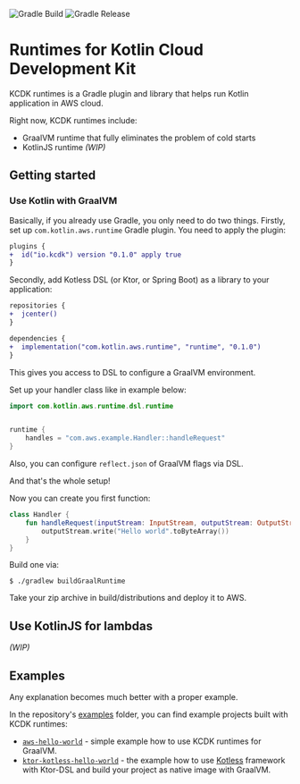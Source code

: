 ![Gradle Build](https://github.com/AlexanderPrendota/kotlin-aws-lambda-custom-runtimes/workflows/Gradle%20Build/badge.svg?branch=master)
![Gradle Release](https://github.com/AlexanderPrendota/kotlin-aws-lambda-custom-runtimes/workflows/Gradle%20Release/badge.svg)

# Runtimes for Kotlin Cloud Development Kit

KCDK runtimes is a Gradle plugin and library that helps run Kotlin application in AWS cloud.

Right now, KCDK  runtimes include:
* GraalVM runtime that fully eliminates the problem of cold starts
* KotlinJS runtime _(WIP)_

## Getting started

### Use Kotlin with GraalVM

Basically, if you already use Gradle, you only need to do two things.
Firstly, set up `com.kotlin.aws.runtime` Gradle plugin. You need to apply the plugin:

```diff
plugins {
+  id("io.kcdk") version "0.1.0" apply true
}
```

Secondly, add Kotless DSL (or Ktor, or Spring Boot) as a library to your application:

```diff
repositories {
+  jcenter()
}

dependencies {
+  implementation("com.kotlin.aws.runtime", "runtime", "0.1.0")
}
```

This gives you access to DSL to configure a GraalVM environment.

Set up your handler class like in example below:

```kotlin
import com.kotlin.aws.runtime.dsl.runtime


runtime {
    handles = "com.aws.example.Handler::handleRequest"
}
```
Also, you can configure `reflect.json` of GraalVM flags via DSL.

And that's the whole setup!

Now you can create you first function:

```kotlin
class Handler {
    fun handleRequest(inputStream: InputStream, outputStream: OutputStream, context: Context) {
        outputStream.write("Hello world".toByteArray())
    }
}
```

Build one via:

```shell script
$ ./gradlew buildGraalRuntime
```

Take your zip archive in build/distributions and deploy it to AWS.


## Use KotlinJS for lambdas

_(WIP)_

## Examples

Any explanation becomes much better with a proper example.

In the repository's [examples](https://github.com/AlexanderPrendota/kotlin-aws-lambda-custom-runtimes/tree/master/examples) folder, you can find example projects built with KCDK runtimes:

+ [`aws-hello-world`](https://github.com/AlexanderPrendota/kotlin-aws-lambda-custom-runtimes/tree/master/examples/aws-hello-world) - simple example how to use KCDK runtimes for GraalVM.
+ [`ktor-kotless-hello-world`](https://github.com/AlexanderPrendota/kotlin-aws-lambda-custom-runtimes/tree/master/examples/ktor-kotless-hello-world) - the example how to use [Kotless](https://github.com/JetBrains/kotless) framework with Ktor-DSL and build your project as native image with GraalVM. 
